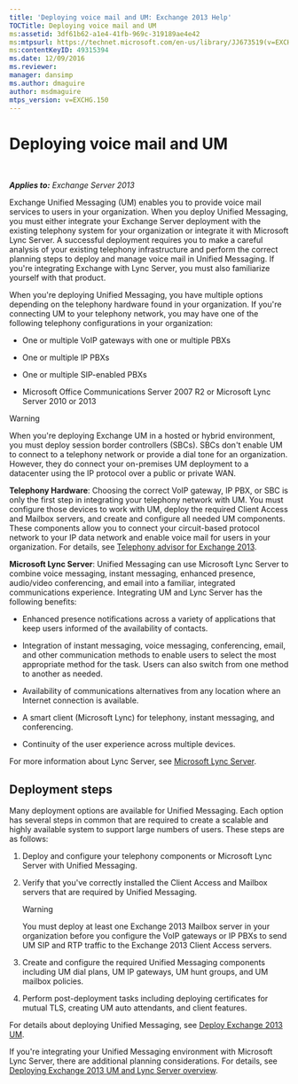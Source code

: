 ```yaml
---
title: 'Deploying voice mail and UM: Exchange 2013 Help'
TOCTitle: Deploying voice mail and UM
ms:assetid: 3df61b62-a1e4-41fb-969c-319189ae4e42
ms:mtpsurl: https://technet.microsoft.com/en-us/library/JJ673519(v=EXCHG.150)
ms:contentKeyID: 49315394
ms.date: 12/09/2016
ms.reviewer: 
manager: dansimp
ms.author: dmaguire
author: msdmaguire
mtps_version: v=EXCHG.150
---
```


# Deploying voice mail and UM

 

_**Applies to:** Exchange Server 2013_


Exchange Unified Messaging (UM) enables you to provide voice mail services to users in your organization. When you deploy Unified Messaging, you must either integrate your Exchange Server deployment with the existing telephony system for your organization or integrate it with Microsoft Lync Server. A successful deployment requires you to make a careful analysis of your existing telephony infrastructure and perform the correct planning steps to deploy and manage voice mail in Unified Messaging. If you're integrating Exchange with Lync Server, you must also familiarize yourself with that product.

When you're deploying Unified Messaging, you have multiple options depending on the telephony hardware found in your organization. If you're connecting UM to your telephony network, you may have one of the following telephony configurations in your organization:

  - One or multiple VoIP gateways with one or multiple PBXs

  - One or multiple IP PBXs

  - One or multiple SIP-enabled PBXs

  - Microsoft Office Communications Server 2007 R2 or Microsoft Lync Server 2010 or 2013


> [!WARNING]
> When you're deploying Exchange UM in a hosted or hybrid environment, you must deploy session border controllers (SBCs). SBCs don't enable UM to connect to a telephony network or provide a dial tone for an organization. However, they do connect your on-premises UM deployment to a datacenter using the IP protocol over a public or private WAN.



**Telephony Hardware**: Choosing the correct VoIP gateway, IP PBX, or SBC is only the first step in integrating your telephony network with UM. You must configure those devices to work with UM, deploy the required Client Access and Mailbox servers, and create and configure all needed UM components. These components allow you to connect your circuit-based protocol network to your IP data network and enable voice mail for users in your organization. For details, see [Telephony advisor for Exchange 2013](https://docs.microsoft.com/en-us/exchange/voice-mail-unified-messaging/telephone-system-integration-with-um/telephony-advisor-for-exchange-2013).

**Microsoft Lync Server**: Unified Messaging can use Microsoft Lync Server to combine voice messaging, instant messaging, enhanced presence, audio/video conferencing, and email into a familiar, integrated communications experience. Integrating UM and Lync Server has the following benefits:

  - Enhanced presence notifications across a variety of applications that keep users informed of the availability of contacts.

  - Integration of instant messaging, voice messaging, conferencing, email, and other communication methods to enable users to select the most appropriate method for the task. Users can also switch from one method to another as needed.

  - Availability of communications alternatives from any location where an Internet connection is available.

  - A smart client (Microsoft Lync) for telephony, instant messaging, and conferencing.

  - Continuity of the user experience across multiple devices.

For more information about Lync Server, see [Microsoft Lync Server](https://go.microsoft.com/fwlink/p/?linkid=265752).

## Deployment steps

Many deployment options are available for Unified Messaging. Each option has several steps in common that are required to create a scalable and highly available system to support large numbers of users. These steps are as follows:

1.  Deploy and configure your telephony components or Microsoft Lync Server with Unified Messaging.

2.  Verify that you've correctly installed the Client Access and Mailbox servers that are required by Unified Messaging.
    

    > [!WARNING]
    > You must deploy at least one Exchange 2013 Mailbox server in your organization before you configure the VoIP gateways or IP PBXs to send UM SIP and RTP traffic to the Exchange 2013 Client Access servers.



3.  Create and configure the required Unified Messaging components including UM dial plans, UM IP gateways, UM hunt groups, and UM mailbox policies.

4.  Perform post-deployment tasks including deploying certificates for mutual TLS, creating UM auto attendants, and client features.

For details about deploying Unified Messaging, see [Deploy Exchange 2013 UM](deploy-exchange-2013-um-exchange-2013-help.md).

If you're integrating your Unified Messaging environment with Microsoft Lync Server, there are additional planning considerations. For details, see [Deploying Exchange 2013 UM and Lync Server overview](deploying-exchange-2013-um-and-lync-server-overview-exchange-2013-help.md).

